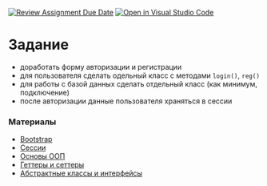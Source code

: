[![Review Assignment Due Date](https://classroom.github.com/assets/deadline-readme-button-24ddc0f5d75046c5622901739e7c5dd533143b0c8e959d652212380cedb1ea36.svg)](https://classroom.github.com/a/OqHBNyUs)
[![Open in Visual Studio Code](https://classroom.github.com/assets/open-in-vscode-718a45dd9cf7e7f842a935f5ebbe5719a5e09af4491e668f4dbf3b35d5cca122.svg)](https://classroom.github.com/online_ide?assignment_repo_id=12768222&assignment_repo_type=AssignmentRepo)
# Задание

- доработать форму авторизации и регистрации
- для пользователя сделать одельный класс с методами ```login()```, ```reg()```
- для работы с базой данных сделать отдельный класс (как минимум, подключение)
- после авторизации данные пользователя храняться в сессии

### Материалы

- [Bootstrap](https://getbootstrap.com)
- [Сессии](https://www.php.net/manual/ru/book.session.php)
- [Основы ООП](https://code.tutsplus.com/ru/basics-of-object-oriented-programming-in-php--cms-31910t)
- [Геттеры и сеттеры](https://thisinterestsme.com/php-getters-and-setters/)
- [Абстрактные классы и интерфейсы](https://www.dev-notes.ru/articles/interfaces-vs-abstract-classes-in-php/)